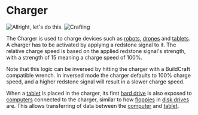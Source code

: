 # Charger

![Allright, let's do this.](oredict:oc:charger)
![Crafting](img/charger.png)

The Charger is used to charge devices such as [robots](robot.md), [drones](../item/drone.md) and [tablets](../item/tablet.md). A charger has to be activated by applying a redstone signal to it. The relative charge speed is based on the applied redstone signal's strength, with a strength of 15 meaning a charge speed of 100%.

Note that this logic can be inversed by hitting the charger with a BuildCraft compatible wrench. In inversed mode the charger defaults to 100% charge speed, and a higher redstone signal will result in a slower charge speed.

When a [tablet](../item/tablet.md) is placed in the charger, its first [hard drive](../item/hdd1.md) is also exposed to [computers](../general/computer.md) connected to the charger, similar to how [floppies](../item/floppy.md) in [disk drives](diskDrive.md) are. This allows transferring of data between the [computer](../general/computer.md) and [tablet](../item/tablet.md).

